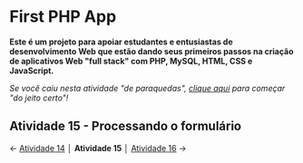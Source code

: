 # First PHP App

**Este é um projeto para apoiar estudantes e entusiastas de desenvolvimento Web que estão dando seus primeiros passos na criação de aplicativos Web "full stack" com PHP, MySQL, HTML, CSS e JavaScript.**

*Se você caiu nesta atividade "de paraquedas", [clique aqui](https://github.com/Luferat/firstphpapp) para começar "do jeito certo"!*

## Atividade 15 - Processando o formulário




← [Atividade 14](https://github.com/Luferat/firstphpapp/tree/Atividade_14) │ **Atividade 15** │ [Atividade 16](https://github.com/Luferat/firstphpapp/tree/Atividade_16) →